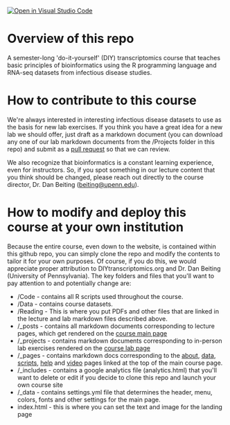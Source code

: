 [![Open in Visual Studio Code](https://open.vscode.dev/badges/open-in-vscode.svg)](https://open.vscode.dev/DIYtranscriptomics/DIYtranscriptomics.github.io)

# Overview of this repo

A semester-long 'do-it-yourself' (DIY) transcriptomics course that teaches basic principles of bioinformatics using the R programming language and RNA-seq datasets from infectious disease studies.  

# How to contribute to this course

We're always interested in interesting infectious disease datasets to use as the basis for new lab exercises.  If you think you have a great idea for a new lab we should offer, just draft as a markdown document (you can download any one of our lab markdown documents from the /Projects folder in this repo) and submit as a [pull request](https://docs.github.com/en/github/collaborating-with-pull-requests/proposing-changes-to-your-work-with-pull-requests/about-pull-requests) so that we can review.

We also recognize that bioinformatics is a constant learning experience, even for instructors.  So, if you spot something in our lecture content that you think should be changed, please reach out directly to the course director, Dr. Dan Beiting (beiting@upenn.edu).

# How to modify and deploy this course at your own institution

Because the entire course, even down to the website, is contained within this github repo, you can simply clone the repo and modify the contents to tailor it for your own purposes.  Of course, if you do this, we would appreciate proper attribution to DIYtranscriptomics.org and Dr. Dan Beiting (University of Pennsylvania).  The key folders and files that you'll want to pay attention to and potentially change are:

- /Code - contains all R scripts used throughout the course. 
- /Data - contains course datasets.
- /Reading - This is where you put PDFs and other files that are linked in the lecture and lab markdown files described above.
- /\_posts - contains all markdown documents corresponding to lecture pages, which get rendered on the [course main page](https://diytranscriptomics.com/)
- /\_projects - contains markdown documents corresponding to in-person lab exercises rendered on the [course lab page](https://diytranscriptomics.com/lab/)
- /\_pages - contains markdown docs corresponding to the [about](https://diytranscriptomics.com/about), [data](https://diytranscriptomics.com/data), [scripts](https://diytranscriptomics.com/scripts), [help](https://diytranscriptomics.com/help) and [video](https://diytranscriptomics.com/video) pages linked at the top of the main course page.
- /\_includes - contains a google analytics file (analytics.html) that you'll want to delete or edit if you decide to clone this repo and launch your own course site
- /\_data - contains settings.yml file that determines the header, menu, colors, fonts and other settings for the main page.
- index.html - this is where you can set the text and image for the landing page
